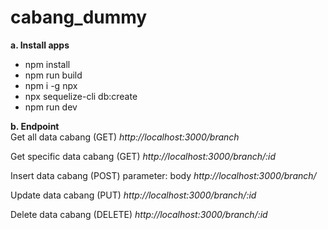 # cabang_dummy


<b>a. Install apps</b>
<ul>
  <li>npm install</li>
  <li>npm run build</li>
  <li>npm i -g npx</li>
  <li>npx sequelize-cli db:create</li>
  <li>npm run dev</li>
</ul>

<b>b. Endpoint </b> <br>
Get all data cabang (GET)
<i>http://localhost:3000/branch</i>

Get specific data cabang (GET)
<i>http://localhost:3000/branch/:id</i>

Insert data cabang (POST)
parameter: body
<i>http://localhost:3000/branch/</i>

Update data cabang (PUT)
<i>http://localhost:3000/branch/:id</i>

Delete data cabang (DELETE)
<i>http://localhost:3000/branch/:id</i>

